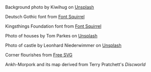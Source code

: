 Background photo by Kiwihug on [Unsplash](https://unsplash.com/photos/3gifzboyZk0)

Deutsch Gothic font from [Font Squirrel](https://www.fontsquirrel.com/fonts/Deutsch-Gothic?q%5Bterm%5D=medieval&q%5Bsearch_check%5D=Y)

Kingsthings Foundation font from [Font Squirrel](https://www.fontsquirrel.com/fonts/Kingthings-Foundation?q%5Bterm%5D=medieval&q%5Bsearch_check%5D=Y)

Photo of houses by Tom Parkes on [Unsplash](https://unsplash.com/photos/xuPiZa2TvuQ)

Photo of castle by Leonhard Niederwimmer on [Unsplash](https://unsplash.com/photos/9UeHd6kH9hk)

Corner flourishes from [Free SVG](https://freesvg.org/corner-decoration-4-1576595660)

Ankh-Morpork and its map derived from Terry Pratchett's *Discworld*
